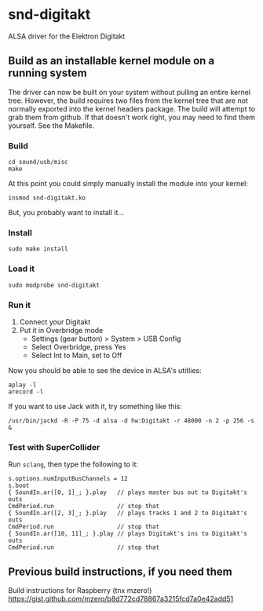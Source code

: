 # snd-digitakt
ALSA driver for the Elektron Digitakt

## Build as an installable kernel module on a running system

The driver can now be built on your system without pulling an entire kernel
tree. However, the build requires two files from the kernel tree that are
not normally exported into the kernel headers package. The build will
attempt to grab them from github. If that doesn't work right, you may need
to find them yourself. See the Makefile.

### Build

    cd sound/usb/misc
	make

At this point you could simply manually install the module into your kernel:

    insmod snd-digitakt.ko

But, you probably want to install it...

### Install

    sudo make install

### Load it

    sudo modprobe snd-digitakt


### Run it

1. Connect your Digitakt
2. Put it in Overbridge mode
   * Settings (gear button) > System > USB Config
   * Select Overbridge, press Yes
   * Select Int to Main, set to Off

Now you should be able to see the device in ALSA's utitlies:

    aplay -l
	arecord -l

If you want to use Jack with it, try something like this:

    /usr/bin/jackd -R -P 75 -d alsa -d hw:Digitakt -r 48000 -n 2 -p 256 -s &


### Test with SuperCollider

Run `sclang`, then type the following to it:

    s.options.numInputBusChannels = 12
	s.boot
	{ SoundIn.ar([0, 1]_; }.play   // plays master bus out to Digitakt's outs
	CmdPeriod.run                  // stop that
	{ SoundIn.ar([2, 3]_; }.play   // plays tracks 1 and 2 to Digitakt's outs
	CmdPeriod.run                  // stop that
	{ SoundIn.ar([10, 11]_; }.play // plays Digitakt's ins to Digitakt's outs 
	CmdPeriod.run                  // stop that

## Previous build instructions, if you need them

Build instructions for Raspberry (tnx mzero!)
https://gist.github.com/mzero/b8d772cd78867a3215fcd7a0e42add51
